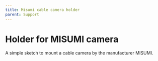 ```yaml
---
title: Misumi cable camera holder
parent: Support
---
```


# Holder for MISUMI camera

A simple sketch to mount a cable camera by the manufacturer MISUMI.